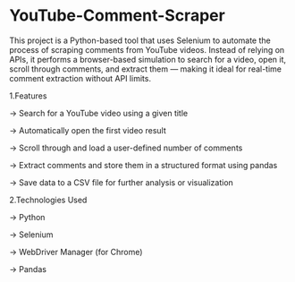 # YouTube-Comment-Scraper
This project is a Python-based tool that uses Selenium to automate the process of scraping comments from YouTube videos. Instead of relying on APIs, it performs a browser-based simulation to search for a video, open it, scroll through comments, and extract them — making it ideal for real-time comment extraction without API limits.

1.Features

-> Search for a YouTube video using a given title

-> Automatically open the first video result

-> Scroll through and load a user-defined number of comments

-> Extract comments and store them in a structured format using pandas

-> Save data to a CSV file for further analysis or visualization

2.Technologies Used

-> Python

-> Selenium

-> WebDriver Manager (for Chrome)

-> Pandas

